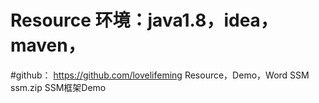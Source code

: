 # Resource  环境：java1.8，idea，maven，
#github： https://github.com/lovelifeming
Resource，Demo，Word
SSM
	ssm.zip SSM框架Demo